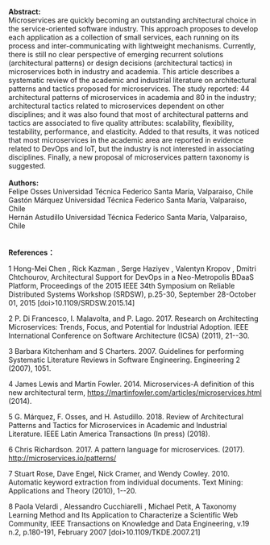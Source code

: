 **Abstract:**  
Microservices are quickly becoming an outstanding architectural choice in the service-oriented software industry. This approach proposes to develop each application as a collection of small services, each running on its process and inter-communicating with lightweight mechanisms. Currently, there is still no clear perspective of emerging recurrent solutions (architectural patterns) or design decisions (architectural tactics) in microservices both in industry and academia. This article describes a systematic review of the academic and industrial literature on architectural patterns and tactics proposed for microservices. The study reported: 44 architectural patterns of microservices in academia and 80 in the industry; architectural tactics related to microservices dependent on other disciplines; and it was also found that most of architectural patterns and tactics are associated to five quality attributes: scalability, flexibility, testability, performance, and elasticity. Added to that results, it was noticed that most microservices in the academic area are reported in evidence related to DevOps and IoT, but the industry is not interested in associating disciplines. Finally, a new proposal of microservices pattern taxonomy is suggested.
</br>
</br>
**Authors:**  
Felipe Osses	Universidad Técnica Federico Santa María, Valparaiso, Chile  
Gastón Márquez	Universidad Técnica Federico Santa María, Valparaiso, Chile  
Hernán Astudillo	Universidad Técnica Federico Santa María, Valparaiso, Chile</br>  
</br>
**References：**  
 	
1
Hong-Mei Chen , Rick Kazman , Serge Haziyev , Valentyn Kropov , Dmitri Chtchourov, Architectural Support for DevOps in a Neo-Metropolis BDaaS Platform, Proceedings of the 2015 IEEE 34th Symposium on Reliable Distributed Systems Workshop (SRDSW), p.25-30, September 28-October 01, 2015  [doi>10.1109/SRDSW.2015.14]
 	
2
P. Di Francesco, I. Malavolta, and P. Lago. 2017. Research on Architecting Microservices: Trends, Focus, and Potential for Industrial Adoption. IEEE International Conference on Software Architecture (ICSA) (2011), 21--30.
 	
3
Barbara Kitchenham and S Charters. 2007. Guidelines for performing Systematic Literature Reviews in Software Engineering. Engineering 2 (2007), 1051.
 	
4
James Lewis and Martin Fowler. 2014. Microservices-A definition of this new architectural term, https://martinfowler.com/articles/microservices.html (2014).
 	
5
G. Márquez, F. Osses, and H. Astudillo. 2018. Review of Architectural Patterns and Tactics for Microservices in Academic and Industrial Literature. IEEE Latin America Transactions (In press) (2018).
 	
6
Chris Richardson. 2017. A pattern language for microservices. (2017). http://microservices.io/patterns/
 	
7
Stuart Rose, Dave Engel, Nick Cramer, and Wendy Cowley. 2010. Automatic keyword extraction from individual documents. Text Mining: Applications and Theory (2010), 1--20.
 	
8
Paola Velardi , Alessandro Cucchiarelli , Michael Petit, A Taxonomy Learning Method and Its Application to Characterize a Scientific Web Community, IEEE Transactions on Knowledge and Data Engineering, v.19 n.2, p.180-191, February 2007  [doi>10.1109/TKDE.2007.21]
